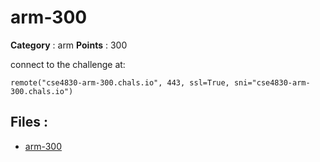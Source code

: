 # arm-300

**Category** : arm
**Points** : 300

connect to  the challenge at: 

``remote("cse4830-arm-300.chals.io", 443, ssl=True, sni="cse4830-arm-300.chals.io")``

## Files : 
 - [arm-300](./arm-300)


